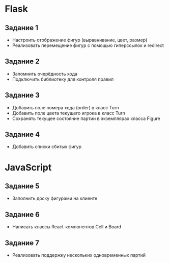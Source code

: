 # Flask

## Задание 1
* Настроить отображение фигур (выравнивание, цвет, размер)
* Реализовать перемещение фигур с помощью гиперссылок и redirect

## Задание 2
* Запомнить очерёдность хода
* Подключить библиотеку для контроля правил

## Задание 3
* Добавить поле номера хода (order) в класс Turn
* Добавить поле цвета текущего игрока в класс Turn
* Сохранять текущее состояние партии в экземплярах класса Figure

## Задание 4
* Добавить списки сбитых фигур

# JavaScript

## Задание 5
* Заполнить доску фигурами на клиенте

## Задание 6
* Написать классы React-компонентов Cell и Board

## Задание 7
* Реализовать поддержку нескольких одновременных партий
